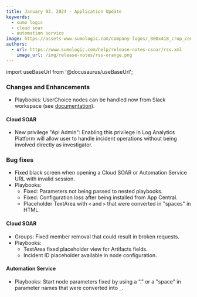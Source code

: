 ```yaml
---
title: January 03, 2024 - Application Update
keywords:
  - sumo logic
  - cloud soar
  - automation service
image: https://assets-www.sumologic.com/company-logos/_800x418_crop_center-center_82_none/SumoLogic_Preview_600x600.jpg
authors:
  - url: https://www.sumologic.com/help/release-notes-csoar/rss.xml
    image_url: /img/release-notes/rss-orange.png
---
```


import useBaseUrl from '@docusaurus/useBaseUrl';

### Changes and Enhancements
* Playbooks: UserChoice nodes can be handled now from Slack workspace (see [documentation](https://www.sumologic.com/help/docs/cloud-soar/cloud-soar-delivery-2/#configure-slack-for-cloud-soar)).

#### Cloud SOAR
* New privilege "Api Admin": Enabling this privilege in Log Analytics Platform will allow user to handle incident operations without being involved directly as investigator.

### Bug fixes
* Fixed black screen when opening a Cloud SOAR or Automation Service URL with invalid session.
* Playbooks:
  * Fixed: Parameters not being passed to nested playbooks.
  * Fixed: Configuration loss after being installed from App Central.
  * Placeholder TextArea with `<` and `>` that were converted in "spaces" in HTML.

#### Cloud SOAR
* Groups: Fixed member removal that could result in broken requests.
* Playbooks:
  * TextArea fixed placeholder view for Artifacts fields.
  * Incident ID placeholder available in node configuration.

#### Automation Service
* Playbooks: Start node parameters fixed by using a “.” or a "space" in parameter names that were converted into `_`.
